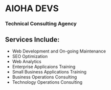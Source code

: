 # AlOHA DEVS
### Technical Consulting Agency

## Services Include:
 * Web Development and On-going Maintenance
 * SEO Optimization
 * Web Analytics
 * Enterprise Applicaions Training
 * Small Business Applications Training
 * Business Operations Consulting
 * Technology Operations Consulting
